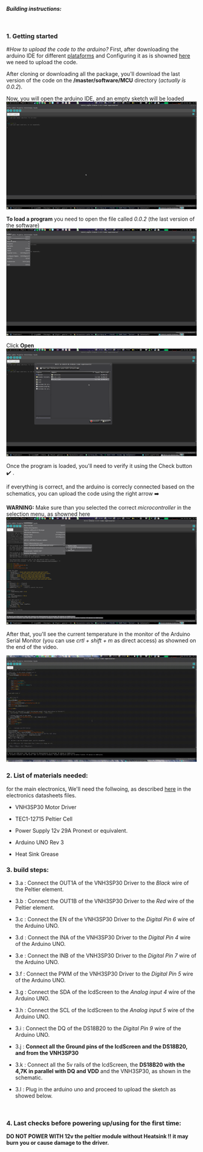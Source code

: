 
***Building instructions:***

<br>

### 1. __Getting started__

#_How to upload the code to the arduino?_
  First, after downloading the arduino IDE for different [plataforms](https://www.arduino.cc/) and Configuring it as is showned [here](https://github.com/FOSH-following-demand/thermostatic-water-bath/tree/master/software/MCU) we need to upload the code.

  After cloning or downloading all the package, you'll download the last version of the code on the __/master/software/MCU__ directory (_actually is 0.0.2_).

  Now, you will open the arduino IDE, and an empty sketch will be loaded
  <a href="https://github.com/FOSH-following-demand/thermostatic-water-bath/tree/master/software/MCU" title="scr0"><img src="https://github.com/FOSH-following-demand/thermostatic-water-bath/blob/master/documentation/building/pictures/scr0.png?raw=true"></a>

  __To load a program__ you need to open the file called _0.0.2_ (the last version of the software)
  <a href="https://github.com/FOSH-following-demand/thermostatic-water-bath/tree/master/software/MCU" title="scr0"><img src="https://github.com/FOSH-following-demand/thermostatic-water-bath/blob/master/documentation/building/pictures/scr1.png?raw=true"></a>

  Click __Open__
  <a href="https://github.com/FOSH-following-demand/thermostatic-water-bath/tree/master/software/MCU" title="scr0"><img src="https://github.com/FOSH-following-demand/thermostatic-water-bath/blob/master/documentation/building/pictures/scr2.png?raw=true"></a>

  Once the program is loaded, you'll need to verify it using the Check button :heavy_check_mark: .

  if everything is correct, and the arduino is correcly connected based on the schematics, you can upload the code using the right arrow :arrow_right:

  __WARNING:__  Make sure than you selected the correct _microcontroller_ in the selection menu, as showned here
  <a href="https://github.com/FOSH-following-demand/thermostatic-water-bath/tree/master/software/MCU" title="scr0"><img src="https://github.com/FOSH-following-demand/thermostatic-water-bath/blob/master/documentation/building/pictures/scr3.png?raw=true"></a>

  After that, you'll see the current temperature in the monitor of the Arduino Serial Monitor (you can use _crtl + shift + m_ as direct access) as showned on the end of the video.

![Video](https://github.com/FOSH-following-demand/thermostatic-water-bath/blob/master/documentation/building/out.gif)


### 2. List of materials needed:
  for the main electronics, We'll need the follwoing, as described [here](https://github.com/FOSH-following-demand/thermostatic-water-bath/blob/master/hardware/datasheets/datasheets.md) in the electronics datasheets files.

  * VNH3SP30 Motor Driver

  * TEC1-12715 Peltier Cell

  * Power Supply 12v 29A Pronext or equivalent.

  * Arduino UNO Rev 3

  * Heat Sink Grease

### 3. build steps:
  * 3.a : Connect the OUT1A of the VNH3SP30 Driver to the _Black_ wire of the Peltier element.

  * 3.b : Connect the OUT1B of the VNH3SP30 Driver to the _Red_ wire of the Peltier element.

  * 3.c : Connect the EN of the VNH3SP30 Driver to the _Digital Pin 6_ wire of the Arduino UNO.

  * 3.d : Connect the INA of the VNH3SP30 Driver to the _Digital Pin 4_ wire of the Arduino UNO.

  * 3.e : Connect the INB of the VNH3SP30 Driver to the _Digital Pin 7_ wire of the Arduino UNO.

  * 3.f : Connect the PWM of the VNH3SP30 Driver to the _Digital Pin 5_ wire of the Arduino UNO.

  * 3.g : Connect the SDA of the lcdScreen to the _Analog input 4_ wire of the Arduino UNO.

  * 3.h : Connect the SCL of the lcdScreen to the _Analog input 5_ wire of the Arduino UNO.

  * 3.i : Connect the DQ of the DS18B20 to the _Digital Pin 9_ wire of the Arduino UNO.

  * 3.j : __Connect all the Ground pins of the lcdScreen and the DS18B20, and from the VNH3SP30__

  * 3.k : Connect all the 5v rails of the lcdScreen, the __DS18B20 with the 4,7K in parallel with DQ and VDD__ and the VNH3SP30, as shown in the schematic.

  * 3.l : Plug in the arduino uno and proceed to upload the sketch as showed below.

<br>

### 4. Last checks before powering up/using for the first time:
  __DO NOT POWER WITH 12v the peltier module without Heatsink !! it may burn you or cause damage to the driver.__
